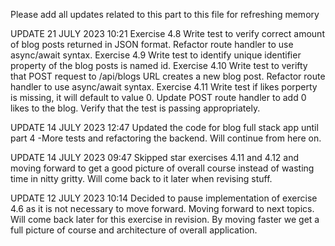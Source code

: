 Please add all updates related to this part to this file for refreshing memory

UPDATE 21 JULY 2023 10:21
Exercise 4.8 
Write test to verify correct amount of blog posts returned in JSON format. Refactor route handler to use 
async/await syntax.
Exercise 4.9
Write test to identify unique identifier property of the blog posts is named id.
Exercise 4.10
Write test to verifty that POST request to /api/blogs URL creates a new blog post. 
Refactor route handler to use async/await syntax.
Exercise 4.11
Write test if likes porperty is missing, it will default to value 0.
Update POST route handler to add 0 likes to the blog.
Verify that the test is passing appropriately.


UPDATE 14 JULY 2023 12:47
Updated the code for blog full stack app until part 4 -More tests and refactoring the backend. Will continue from here on. 


UPDATE 14 JULY 2023 09:47
Skipped star exercises 4.11 and 4.12 and moving forward to get a good picture of overall course instead of wasting time in nitty gritty. Will come back to it later when revising stuff.


UPDATE 12 JULY 2023 10:14
Decided to pause implementation of exercise 4.6 as it is not necessary to move forward. Moving forward to next topics. Will come back later for this exercise in revision. By moving faster we get a full picture of course and architecture of overall application. 